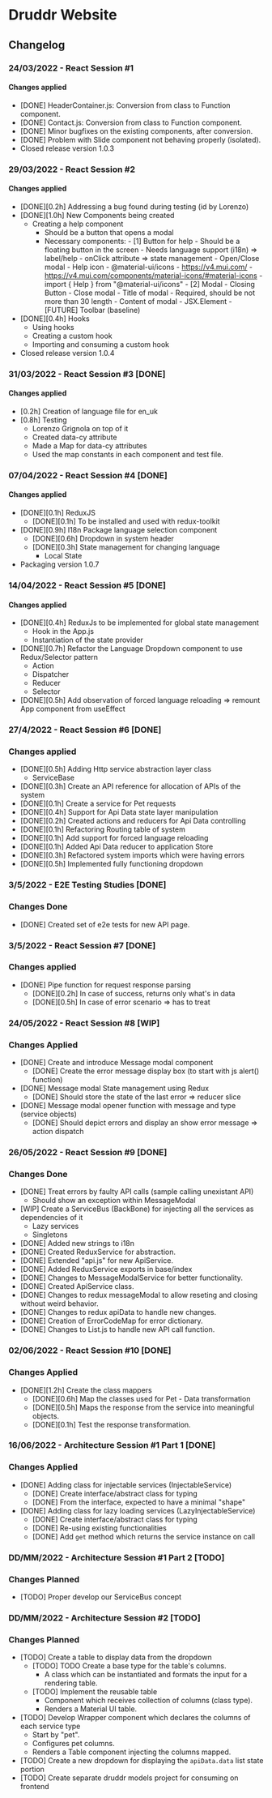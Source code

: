 # Druddr Website

## Changelog

### 24/03/2022 - React Session #1

#### Changes applied

-   [DONE] HeaderContainer.js: Conversion from class to Function component.
-   [DONE] Contact.js: Conversion from class to Function component.
-   [DONE] Minor bugfixes on the existing components, after conversion.
-   [DONE] Problem with Slide component not behaving properly (isolated).
-   Closed release version 1.0.3

### 29/03/2022 - React Session #2

#### Changes applied

-   [DONE][0.2h] Addressing a bug found during testing (id by Lorenzo)
-   [DONE][1.0h] New Components being created
    -   Creating a help component
        -   Should be a button that opens a modal
        -   Necessary components: - [1] Button for help - Should be a floating button in the screen - Needs language support (i18n) => label/help - onClick attribute => state management - Open/Close modal - Help icon - @material-ui/icons - https://v4.mui.com/ - https://v4.mui.com/components/material-icons/#material-icons - import { Help } from "@material-ui/icons" - [2] Modal - Closing Button - Close modal - Title of modal - Required, should be not more than 30 length - Content of modal - JSX.Element - [FUTURE] Toolbar (baseline)
-   [DONE][0.4h] Hooks
    -   Using hooks
    -   Creating a custom hook
    -   Importing and consuming a custom hook
-   Closed release version 1.0.4

### 31/03/2022 - React Session #3 [DONE]

#### Changes applied

-   [0.2h] Creation of language file for en_uk
-   [0.8h] Testing
    -   Lorenzo Grignola on top of it
    -   Created data-cy attribute
    -   Made a Map for data-cy attributes
    -   Used the map constants in each component and test file.

### 07/04/2022 - React Session #4 [DONE]

#### Changes applied

-   [DONE][0.1h] ReduxJS
    -   [DONE][0.1h] To be installed and used with redux-toolkit
-   [DONE][0.9h] I18n Package language selection component
    -   [DONE][0.6h] Dropdown in system header
    -   [DONE][0.3h] State management for changing language
        -   Local State
-   Packaging version 1.0.7

### 14/04/2022 - React Session #5 [DONE]

#### Changes applied

-   [DONE][0.4h] ReduxJs to be implemented for global state management
    -   Hook in the App.js
    -   Instantiation of the state provider
-   [DONE][0.7h] Refactor the Language Dropdown component to use Redux/Selector pattern
    -   Action
    -   Dispatcher
    -   Reducer
    -   Selector
-   [DONE][0.5h] Add observation of forced language reloading => remount App component from useEffect

### 27/4/2022 - React Session #6 [DONE]

### Changes applied

-   [DONE][0.5h] Adding Http service abstraction layer class
    -   ServiceBase
-   [DONE][0.3h] Create an API reference for allocation of APIs of the system
-   [DONE][0.1h] Create a service for Pet requests
-   [DONE][0.4h] Support for Api Data state layer manipulation
-   [DONE][0.2h] Created actions and reducers for Api Data controlling
-   [DONE][0.1h] Refactoring Routing table of system
-   [DONE][0.1h] Add support for forced language reloading
-   [DONE][0.1h] Added Api Data reducer to application Store
-   [DONE][0.3h] Refactored system imports which were having errors
-   [DONE][0.5h] Implemented fully functioning dropdown

### 3/5/2022 - E2E Testing Studies [DONE]

### Changes Done

-   [DONE] Created set of e2e tests for new API page.

### 3/5/2022 - React Session #7 [DONE]

### Changes applied

-   [DONE] Pipe function for request response parsing
    -   [DONE][0.2h] In case of success, returns only what's in data
    -   [DONE][0.5h] In case of error scenario => has to treat

### 24/05/2022 - React Session #8 [WIP]

### Changes Applied

-   [DONE] Create and introduce Message modal component
    -   [DONE] Create the error message display box (to start with js alert() function)
-   [DONE] Message modal State management using Redux
    -   [DONE] Should store the state of the last error => reducer slice
-   [DONE] Message modal opener function with message and type (service objects)
    -   [DONE] Should depict errors and display an show error message => action dispatch

### 26/05/2022 - React Session #9 [DONE]

### Changes Done

-   [DONE] Treat errors by faulty API calls (sample calling unexistant API)
    -   Should show an exception within MessageModal
-   [WIP] Create a ServiceBus (BackBone) for injecting all the services as dependencies of it
    -   Lazy services
    -   Singletons
-   [DONE] Added new strings to i18n
-   [DONE] Created ReduxService for abstraction.
-   [DONE] Extended "api.js" for new ApiService.
-   [DONE] Added ReduxService exports in base/index
-   [DONE] Changes to MessageModalService for better functionality.
-   [DONE] Created ApiService class.
-   [DONE] Changes to redux messageModal to allow reseting and closing without weird behavior.
-   [DONE] Changes to redux apiData to handle new changes.
-   [DONE] Creation of ErrorCodeMap for error dictionary.
-   [DONE] Changes to List.js to handle new API call function.

### 02/06/2022 - React Session #10 [DONE]

### Changes Applied

-   [DONE][1.2h] Create the class mappers
    -   [DONE][0.6h] Map the classes used for Pet - Data transformation
    -   [DONE][0.5h] Maps the response from the service into meaningful objects.
    -   [DONE][0.1h] Test the response transformation.

### 16/06/2022 - Architecture Session #1 Part 1 [DONE]

### Changes Applied

-   [DONE] Adding class for injectable services (InjectableService)
    -   [DONE] Create interface/abstract class for typing
    -   [DONE] From the interface, expected to have a minimal "shape"
-   [DONE] Adding class for lazy loading services (LazyInjectableService)
    -   [DONE] Create interface/abstract class for typing
    -   [DONE] Re-using existing functionalities
    -   [DONE] Add `get` method which returns the service instance on call

### DD/MM/2022 - Architecture Session #1 Part 2 [TODO]

### Changes Planned

-   [TODO] Proper develop our ServiceBus concept

### DD/MM/2022 - Architecture Session #2 [TODO]

### Changes Planned

-   [TODO] Create a table to display data from the dropdown
    -   [TODO] TODO Create a base type for the table's columns.
        -   A class which can be instantiated and formats the input for a rendering table.
    -   [TODO] Implement the reusable table
        -   Component which receives collection of columns (class type).
        -   Renders a Material UI table.
-   [TODO] Develop Wrapper component which declares the columns of each service type
    -   Start by "pet".
    -   Configures pet columns.
    -   Renders a Table component injecting the columns mapped.
-   [TODO] Create a new dropdown for displaying the `apiData.data` list state portion
-   [TODO] Create separate druddr models project for consuming on frontend

